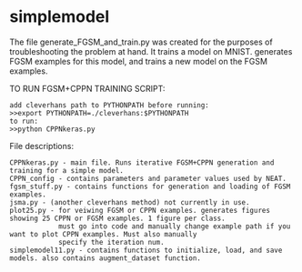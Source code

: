 # simplemodel

The file generate_FGSM_and_train.py was created for the purposes of troubleshooting the problem at hand.
It trains a model on MNIST. generates FGSM examples for this model, and trains a new model on the FGSM examples.

TO RUN FGSM+CPPN TRAINING SCRIPT:

    add cleverhans path to PYTHONPATH before running:
    >>export PYTHONPATH=./cleverhans:$PYTHONPATH
    to run:    
    >>python CPPNkeras.py
    

File descriptions:

    CPPNkeras.py - main file. Runs iterative FGSM+CPPN generation and training for a simple model.
    CPPN_config - contains parameters and parameter values used by NEAT.
    fgsm_stuff.py - contains functions for generation and loading of FGSM examples.
    jsma.py - (another cleverhans method) not currently in use.
    plot25.py - for veiwing FGSM or CPPN examples. generates figures showing 25 CPPN or FGSM examples. 1 figure per class.
                must go into code and manually change example path if you want to plot CPPN examples. Must also manually 
                specify the iteration num.
    simplemodel11.py - contains functions to initialize, load, and save models. also contains augment_dataset function.
